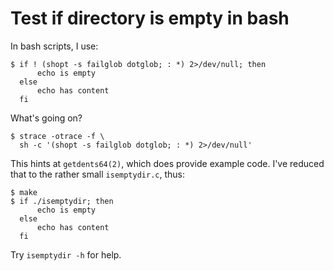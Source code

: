Test if directory is empty in bash
==================================

In bash scripts, I use:

    $ if ! (shopt -s failglob dotglob; : *) 2>/dev/null; then
          echo is empty
      else
          echo has content
      fi

What's going on?

    $ strace -otrace -f \
      sh -c '(shopt -s failglob dotglob; : *) 2>/dev/null'

This hints at `getdents64(2)`, which does provide example code.  I've
reduced that to the rather small `isemptydir.c`, thus:

    $ make
    $ if ./isemptydir; then
          echo is empty
      else
          echo has content
      fi

Try `isemptydir -h` for help.


[1]: https://superuser.com/questions/352289/bash-scripting-test-for-empty-directory
